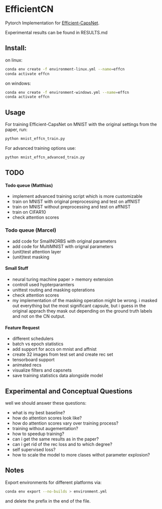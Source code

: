 # EfficientCN
Pytorch Implementation for [Efficient-CapsNet](https://arxiv.org/abs/2101.12491).

Experimental results can be found in RESULTS.md

## Install:

on linux:
```sh
conda env create -f environment-linux.yml --name=effcn
conda activate effcn
```

on windows:
```sh
conda env create -f environment-windows.yml --name=effcn
conda activate effcn
```


## Usage

For training Efficient-CapsNet on MNIST with the original settings from the paper, run:
```sh
python mnist_effcn_train.py
```

For advanced training options use:
```sh
python mnist_effcn_advanced_train.py
```

## TODO

#### Todo queue (Matthias)
- implement advanced training script which is more customizable
- train on MNIST with original preprocessing and test on affNIST
- train on MNIST without preprocessing and test on affNIST
- train on CIFAR10
- check attention scores

### Todo queue (Marcel)
- add code for SmallNORBS with original parameters
- add code for MultiMNIST with orignal parameters 
- (unit)test attention layer
- (unit)test masking

#### Small Stuff
- neural turing machine paper > memory extension
- controll used hypterparamters 
- unittest routing and masking opterations
- check attention scores
- my implementation of the masking operation might be wrong. i masked out everything but the most significant capsule, but i guess in the original apprach they mask out depending on the ground truth labels and not on the CN output.

#### Feature Request
- different schedulers
- batch vs epoch statistics
- add support for accs on mnist and affnist
- create 32 images from test set and create rec set
- tensorboard support
- animated recs
- visualize filters and capsnets
- save training statistics data alongside model

## Experimental and Conceptual Questions
well we should answer these questions:
- what is my best baseline?
- how do attention scores look like?
- how do attention scores vary over training process?
- training without augementation?
- how to speedup training?
- can i get the same results as in the paper?
- can i get rid of the rec loss and to which degree?
- self supervised loss?
- how to scale the model to more clases withot parameter explosion?

## Notes

Export environments for different platforms via:

```sh
conda env export --no-builds > environment.yml
```

and delete the prefix in the end of the file.